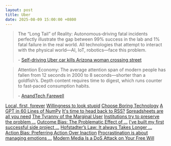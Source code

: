 ```yaml
---
layout: post
title: Uber
date: 2025-08-09 15:00:00 +0800
---
```

> The “Long Tail” of Reality: Autonomous‑driving fatal incidents perfectly illustrate the gap between 99% success in the lab and 1% fatal failure in the real world. All technologies that attempt to interact with the physical world—AI, IoT, robotics—face this problem.
>
> \- [Self-driving Uber car kills Arizona woman crossing street](https://news.ycombinator.com/item?id=16619917)

> Attention Economy: The average attention span of modern people has fallen from 12 seconds in 2000 to 8 seconds—shorter than a goldfish’s. Depth content requires time to digest, which runs counter to fast‑paced consumption habits.
>
> \- [AnandTech Farewell](https://news.ycombinator.com/item?id=41399872)

[Local, first, forever](https://tonsky.me/blog/crdt-filesync/)
[Willingness to look stupid](https://news.ycombinator.com/item?id=28942189)
[Choose Boring Technology](https://news.ycombinator.com/item?id=20323246)
[A GPT in 60 Lines of NumPy](https://news.ycombinator.com/item?id=34726115)
[It's time to head back to RSS?](https://news.ycombinator.com/item?id=16721690)
[Spreadsheets are all you need](https://news.ycombinator.com/item?id=39700256)
[The Tyranny of the Marginal User](https://news.ycombinator.com/item?id=37509507)
[Institutions try to preserve the problem ...](https://news.ycombinator.com/item?id=39491863)
[Outcome Bias: The Problematic Effect of ...](https://effectiviology.com/outcome-bias/)
[I've built my first successful side project ...](https://news.ycombinator.com/item?id=41308599)
[Hofstadter’s Law: It always Takes Longer ...](https://effectiviology.com/hofstadters-law/)
[Action Bias: Preferring Action Over Inaction](https://effectiviology.com/action-bias/)
[Procrastination is about managing emotions ...](https://news.ycombinator.com/item?id=22124489)
[Modern Media Is a DoS Attack on Your Free Will](https://nautil.us/modern-media-is-a-dos-attack-on-your-free-will-236806/)
